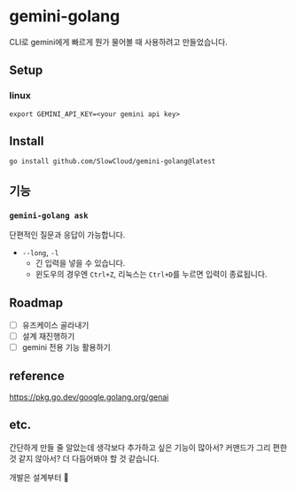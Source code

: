 # gemini-golang

CLI로 gemini에게 빠르게 뭔가 물어볼 때 사용하려고 만들었습니다.

## Setup

### linux

```shell
export GEMINI_API_KEY=<your gemini api key>
```

## Install

```shell
go install github.com/SlowCloud/gemini-golang@latest
```

## 기능

### `gemini-golang ask`

단편적인 질문과 응답이 가능합니다.

- `--long`, `-l`
  - 긴 입력을 넣을 수 있습니다.
  - 윈도우의 경우엔 `Ctrl+Z`, 리눅스는 `Ctrl+D`를 누르면 입력이 종료됩니다.

## Roadmap

- [ ] 유즈케이스 골라내기
- [ ] 설계 재진행하기
- [ ] gemini 전용 기능 활용하기

## reference

https://pkg.go.dev/google.golang.org/genai

## etc.

간단하게 만들 줄 알았는데 생각보다 추가하고 싶은 기능이 많아서? 커맨드가 그리 편한 것 같지 않아서? 더 다듬어봐야 할 것 같습니다.

개발은 설계부터 🫠
